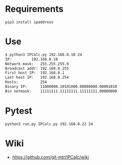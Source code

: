 # Requirements
```
pip3 install ipaddress

```
# Use
```bash
$ python3 IPCalc.py 192.168.0.10 24
IP:	       	192.168.0.10
Network mask:	255.255.255.0
Broadcast addr:	192.168.0.255
First host IP:	192.168.0.1
Last host IP:	192.168.0.254
Hosts:	    	254
Binary IP:   	11000000.10101000.00000000.00001010
Bin netmask:	11111111.11111111.11111111.00000000
```

# Pytest
```
python3 run.py IPCalc.py 192.168.0.22 24
```


# Wiki
* https://github.com/git-mtr/IPCalc/wiki
